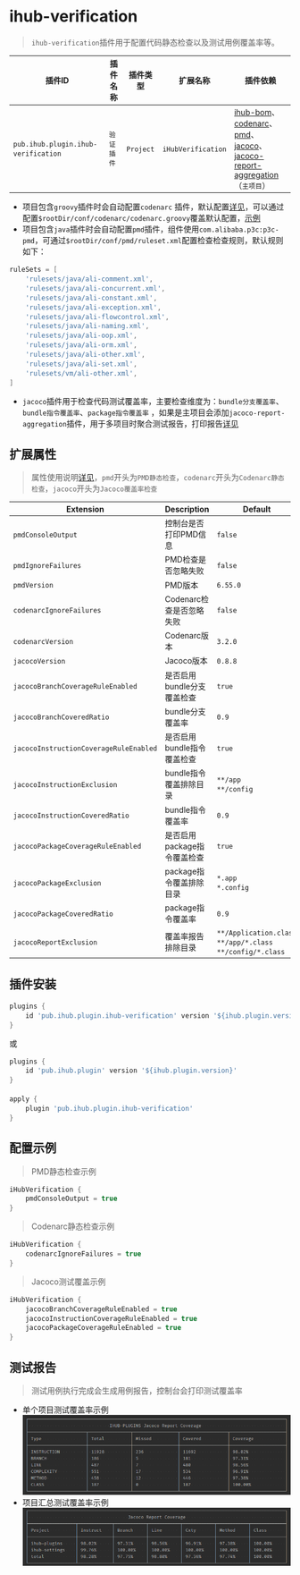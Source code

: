 # ihub-verification

> `ihub-verification`插件用于配置代码静态检查以及测试用例覆盖率等。

| 插件ID | 插件名称 | 插件类型 | 扩展名称 | 插件依赖                                                                                                                                                                                                                                                                                                                                                           |
|-------|---------|--------|---------|----------------------------------------------------------------------------------------------------------------------------------------------------------------------------------------------------------------------------------------------------------------------------------------------------------------------------------------------------------------|
| `pub.ihub.plugin.ihub-verification` | `验证插件` | `Project` | `iHubVerification` | [ihub-bom](iHubBom)、[codenarc](https://docs.gradle.org/current/userguide/codenarc_plugin.html)、[pmd](https://docs.gradle.org/current/userguide/pmd_plugin.html)、[jacoco](https://docs.gradle.org/current/userguide/jacoco_plugin.html)、<br>[jacoco-report-aggregation](https://docs.gradle.org/current/userguide/jacoco_report_aggregation_plugin.html)（`主项目`） |

- 项目包含`groovy`插件时会自动配置`codenarc`
  插件，默认配置[详见](https://github.com/ihub-pub/plugins/blob/main/ihub-plugins/src/main/resources/META-INF/codenarc.groovy)，可以通过配置`$rootDir/conf/codenarc/codenarc.groovy`覆盖默认配置，[示例](https://github.com/ihub-pub/plugins/tree/main/samples/sample-groovy)
- 项目包含`java`插件时会自动配置`pmd`插件，组件使用`com.alibaba.p3c:p3c-pmd`，可通过`$rootDir/conf/pmd/ruleset.xml`配置检查检查规则，默认规则如下：
```groovy
ruleSets = [
    'rulesets/java/ali-comment.xml',
    'rulesets/java/ali-concurrent.xml',
    'rulesets/java/ali-constant.xml',
    'rulesets/java/ali-exception.xml',
    'rulesets/java/ali-flowcontrol.xml',
    'rulesets/java/ali-naming.xml',
    'rulesets/java/ali-oop.xml',
    'rulesets/java/ali-orm.xml',
    'rulesets/java/ali-other.xml',
    'rulesets/java/ali-set.xml',
    'rulesets/vm/ali-other.xml',
]
```
- `jacoco`插件用于检查代码测试覆盖率，主要检查维度为：`bundle分支覆盖率`、`bundle指令覆盖率`、`package指令覆盖率`
  ，如果是主项目会添加`jacoco-report-aggregation`插件，用于多项目时聚合测试报告，打印报告[详见](iHubVerification#测试报告)

## 扩展属性

> 属性使用说明[详见](explanation#属性配置说明)，`pmd`开头为`PMD静态检查`，`codenarc`开头为`Codenarc静态检查`，`jacoco`开头为`Jacoco覆盖率检查`

| Extension | Description | Default | Ext | Prj | Sys | Env |
| --------- | ----------- | ------- | --- | ------- | ------ | --- |
| `pmdConsoleOutput` | 控制台是否打印PMD信息 | `false` | ✔ | ✔ | ❌ | ❌ |
| `pmdIgnoreFailures` | PMD检查是否忽略失败 | `false` | ✔ | ✔ | ✔ | ❌ |
| `pmdVersion` | PMD版本 | `6.55.0` | ✔ | ✔ | ❌ | ❌ |
| `codenarcIgnoreFailures` | Codenarc检查是否忽略失败 | `false` | ✔ | ✔ | ✔ | ❌ |
| `codenarcVersion` | Codenarc版本 | `3.2.0` | ✔ | ✔ | ❌ | ❌ |
| `jacocoVersion` | Jacoco版本 | `0.8.8` | ✔ | ✔ | ❌ | ❌ |
| `jacocoBranchCoverageRuleEnabled` | 是否启用bundle分支覆盖检查 | `true` | ✔ | ✔ | ✔ | ❌ |
| `jacocoBranchCoveredRatio` | bundle分支覆盖率 | `0.9` | ✔ | ✔ | ✔ | ❌ |
| `jacocoInstructionCoverageRuleEnabled` | 是否启用bundle指令覆盖检查 | `true` | ✔ | ✔ | ✔ | ❌ |
| `jacocoInstructionExclusion` | bundle指令覆盖排除目录 | `**/app`<br>`**/config` | ✔ | ✔ | ❌ | ❌ |
| `jacocoInstructionCoveredRatio` | bundle指令覆盖率 | `0.9` | ✔ | ✔ | ✔ | ❌ |
| `jacocoPackageCoverageRuleEnabled` | 是否启用package指令覆盖检查 | `true` | ✔ | ✔ | ✔ | ❌ |
| `jacocoPackageExclusion` | package指令覆盖排除目录 | `*.app`<br>`*.config` | ✔ | ✔ | ❌ | ❌ |
| `jacocoPackageCoveredRatio` | package指令覆盖率 | `0.9` | ✔ | ✔ | ✔ | ❌ |
| `jacocoReportExclusion` | 覆盖率报告排除目录 | `**/Application.class`<br>`**/app/*.class`<br>`**/config/*.class` | ✔ | ✔ | ❌ | ❌ |

## 插件安装

```groovy
plugins {
    id 'pub.ihub.plugin.ihub-verification' version '${ihub.plugin.version}'
}
```

或

```groovy
plugins {
    id 'pub.ihub.plugin' version '${ihub.plugin.version}'
}

apply {
    plugin 'pub.ihub.plugin.ihub-verification'
}
```

## 配置示例

> PMD静态检查示例

```groovy
iHubVerification {
    pmdConsoleOutput = true
}
```

> Codenarc静态检查示例

```groovy
iHubVerification {
    codenarcIgnoreFailures = true
}
```

> Jacoco测试覆盖示例

```groovy
iHubVerification {
    jacocoBranchCoverageRuleEnabled = true
    jacocoInstructionCoverageRuleEnabled = true
    jacocoPackageCoverageRuleEnabled = true
}
```

## 测试报告

> 测试用例执行完成会生成用例报告，控制台会打印测试覆盖率

- 单个项目测试覆盖率示例
![](/img/printJacocoReportCoverage.png)
- 项目汇总测试覆盖率示例
![](/img/printFinishedJacocoReportCoverage.png)
